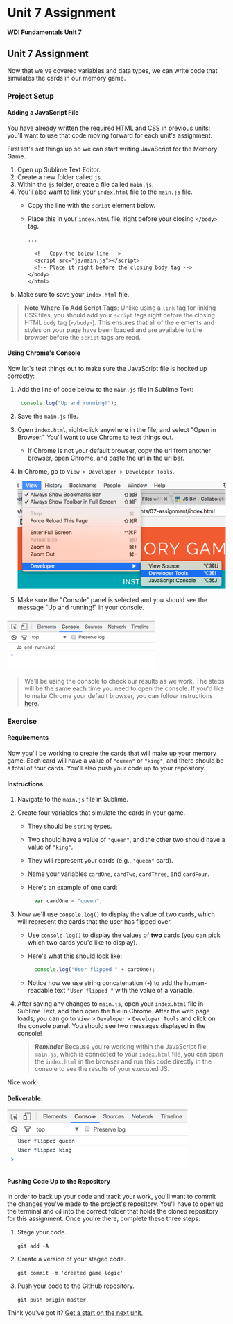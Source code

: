 # Unit 7 Assignment

**WDI Fundamentals Unit 7**

## Unit 7 Assignment

Now that we've covered variables and data types, we can write code that simulates the cards in our memory game.

### Project Setup

#### Adding a JavaScript File

You have already written the required HTML and CSS in previous units; you'll want to use that code moving forward for each unit's assignment.

First let's set things up so we can start writing JavaScript for the Memory Game.

1. Open up Sublime Text Editor.
2. Create a new folder called `js`.
3. Within the `js` folder, create a file called `main.js`.
4. You'll also want to link your `index.html` file to the `main.js` file.
   * Copy the line with the `script` element below.
   * Place this in your `index.html` file, right before your closing `</body>` tag.

     ```markup
     ...

       <!-- Copy the below line -->
       <script src="js/main.js"></script>
       <!-- Place it right before the closing body tag -->
     </body>
     </html>
     ```
5. Make sure to save your `index.html` file.

> **Note** **Where To Add Script Tags**: Unlike using a `link` tag for linking CSS files, you should add your `script` tags right before the closing HTML `body` tag \(`</body>`\). This ensures that all of the elements and styles on your page have been loaded and are available to the browser before the `script` tags are read.

#### Using Chrome's Console

Now let's test things out to make sure the JavaScript file is hooked up correctly:

1. Add the line of code below to the `main.js` file in Sublime Text:

   ```javascript
    console.log("Up and running!");
   ```

2. Save the `main.js` file.
3. Open `index.html`, right-click anywhere in the file, and select "Open in Browser." You'll want to use Chrome to test things out.
   * If Chrome is not your default browser, copy the url from another browser, open Chrome, and paste the url in the url bar.
4. In Chrome, go to `View > Developer > Developer Tools`.

   ![](../.gitbook/assets/dev-tools.png)

5. Make sure the "Console" panel is selected and you should see the message "Up and running!" in your console.

![](../.gitbook/assets/console.png)

> We'll be using the console to check our results as we work. The steps will be the same each time you need to open the console. If you'd like to make Chrome your default browser, you can follow instructions [here](https://www.quora.com/How-can-I-set-Chrome-as-my-default-browser).

### Exercise

#### Requirements

Now you'll be working to create the cards that will make up your memory game. Each card will have a value of `"queen"` or `"king"`, and there should be a total of four cards. You'll also push your code up to your repository.

#### Instructions

1. Navigate to the `main.js` file in Sublime.
2. Create four variables that simulate the cards in your game.
   * They should be `string` types.
   * Two should have a value of `"queen"`, and the other two should have a value of `"king"`.
   * They will represent your cards \(e.g., `"queen"` card\).
   * Name your variables `cardOne`, `cardTwo`, `cardThree`, and `cardFour`.
   * Here's an example of one card:

     ```javascript
       var cardOne = "queen";
     ```
3. Now we'll use `console.log()` to display the value of two cards, which will represent the cards that the user has flipped over.
   * Use `console.log()` to display the values of **two** cards \(you can pick which two cards you'd like to display\).
   * Here's what this should look like:

     ```javascript
       console.log("User flipped " + cardOne);
     ```

   * Notice how we use string concatenation \(`+`\) to add the human-readable text `"User flipped "` with the value of a variable.
4. After saving any changes to `main.js`, open your `index.html` file in Sublime Text, and then open the file in Chrome. After the web page loads, you can go to `View` &gt; `Developer` &gt; `Developer Tools` and click on the console panel. You should see two messages displayed in the console!

   > _**Reminder**_ Because you're working within the JavaScript file, `main.js`, which is connected to your `index.html` file, you can open the `index.html` in the browser and run this code directly in the console to see the results of your executed JS.

Nice work!

#### Deliverable:

![](../.gitbook/assets/deliverable%20%2810%29.png)

#### Pushing Code Up to the Repository

In order to back up your code and track your work, you'll want to commit the changes you've made to the project's repository. You'll have to open up the terminal and `cd` into the correct folder that holds the cloned repository for this assignment. Once you're there, complete these three steps:

1. Stage your code.

   `git add -A`

2. Create a version of your staged code.

   `git commit -m 'created game logic'`

3. Push your code to the GitHub repository.

   `git push origin master`

Think you've got it? [Get a start on the next unit.](../control-flow-intro/)

